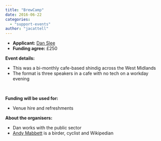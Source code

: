 ```yaml
---
title: "BrewCamp"
date: 2016-06-22
categories: 
  - "support-events"
author: "jacattell"
---
```


- **Applicant:** [Dan Slee](https://twitter.com/danslee)
- **Funding agree:** £250

**Event details:**

- This was a bi-monthly cafe-based shindig across the West Midlands
- The format is three speakers in a cafe with no tech on a workday evening

 

**Funding will be used for:**

- Venue hire and refreshments

**About the organisers:**

- Dan works with the public sector
- [Andy Mabbett](https://twitter.com/pigsonthewing) is a birder, cyclist and Wikipedian
